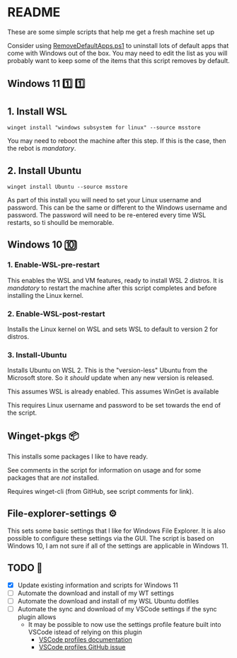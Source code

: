 # README

These are some simple scripts that help me get a fresh machine set up

Consider using [RemoveDefaultApps.ps1][] to uninstall lots of default apps that come with Windows out of the box.
You may need to edit the list as you will probably want to keep some of the items that this script removes by default.

## Windows 11 :one: :one:

## 1. Install WSL

`winget install "windows subsystem for linux" --source msstore`

You may need to reboot the machine after this step.
If this is the case, then the rebot is *mandatory*.

## 2. Install Ubuntu

`winget install Ubuntu --source msstore`

As part of this install you will need to set your Linux username and password.
This can be the same or different to the Windows username and password.
The password will need to be re-entered every time WSL restarts, so ti shoulld be memorable.

## Windows 10 :keycap_ten:

### 1. Enable-WSL-pre-restart

This enables the WSL and VM features, ready to install WSL 2 distros.
It is *mandatory* to restart the machine after this script completes and before installing the Linux kernel.

### 2. Enable-WSL-post-restart

Installs the Linux kernel on WSL and sets WSL to default to version 2 for distros.

### 3. Install-Ubuntu

Installs Ubuntu on WSL 2.
This is the "version-less" Ubuntu from the Microsoft store.
So it _should_ update when any new version is released.

This assumes WSL is already enabled.
This assumes WinGet is available

This requires Linux username and password to be set towards the end of the script.

## Winget-pkgs :package:

This installs some packages I like to have ready.

See comments in the script for information on  usage and for some packages that are _not_ installed.

Requires winget-cli (from GitHub, see script comments for link).

## File-explorer-settings :gear:

This sets some basic settings that I like for Windows File Explorer.
It is also possible to configure these settings via the GUI.
The script is based on Windows 10, I am not sure if all of the settings are applicable in Windows 11.

## TODO :memo:

- [x] Update existing information and scripts for Windows 11
- [ ] Automate the download and install of my WT settings
- [ ] Automate the download and install of my WSL Ubuntu dotfiles
- [ ] Automate the sync and download of my VSCode settings if the sync plugin allows
  - It may be possible to now use the settings profile feature built into VSCode istead of relying on this plugin
    - [VSCode profiles documentation][]
    - [VSCode profiles GitHub issue][]

[RemoveDefaultApps.ps1]: https://github.com/microsoft/windows-dev-box-setup-scripts/blob/master/scripts/RemoveDefaultApps.ps1
[VSCode profiles documentation]: https://code.visualstudio.com/docs/editor/profiles
[VSCode profiles GitHub issue]: https://github.com/microsoft/vscode/issues/116740
